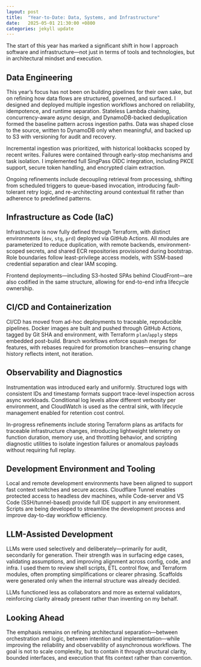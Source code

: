 ```yaml
---
layout: post
title:  "Year-to-Date: Data, Systems, and Infrastructure"
date:   2025-05-01 21:30:00 +0800
categories: jekyll update
---
```


The start of this year has marked a significant shift in how I approach software and infrastructure—not just in terms of tools and technologies, but in architectural mindset and execution.

## Data Engineering

This year’s focus has not been on building pipelines for their own sake, but on refining how data flows are structured, governed, and surfaced. I designed and deployed multiple ingestion workflows anchored on reliability, idempotence, and runtime separation. Stateless Lambda chaining, concurrency-aware async design, and DynamoDB-backed deduplication formed the baseline pattern across ingestion paths. Data was shaped close to the source, written to DynamoDB only when meaningful, and backed up to S3 with versioning for audit and recovery.

Incremental ingestion was prioritized, with historical lookbacks scoped by recent writes. Failures were contained through early-stop mechanisms and task isolation. I implemented full SingPass OIDC integration, including PKCE support, secure token handling, and encrypted claim extraction.

Ongoing refinements include decoupling retrieval from processing, shifting from scheduled triggers to queue-based invocation, introducing fault-tolerant retry logic, and re-architecting around contextual fit rather than adherence to predefined patterns.

## Infrastructure as Code (IaC)

Infrastructure is now fully defined through Terraform, with distinct environments (`dev`, `stg`, `prd`) deployed via GitHub Actions. All modules are parameterized to reduce duplication, with remote backends, environment-scoped secrets, and shared ECR repositories provisioned during bootstrap. Role boundaries follow least-privilege access models, with SSM-based credential separation and clear IAM scoping.

Frontend deployments—including S3-hosted SPAs behind CloudFront—are also codified in the same structure, allowing for end-to-end infra lifecycle ownership.

## CI/CD and Containerization

CI/CD has moved from ad-hoc deployments to traceable, reproducible pipelines. Docker images are built and pushed through GitHub Actions, tagged by Git SHA and environment, with Terraform `plan`/`apply` steps embedded post-build. Branch workflows enforce squash merges for features, with rebases required for promotion branches—ensuring change history reflects intent, not iteration.

## Observability and Diagnostics

Instrumentation was introduced early and uniformly. Structured logs with consistent IDs and timestamp formats support trace-level inspection across async workloads. Conditional log levels allow different verbosity per environment, and CloudWatch is used as the central sink, with lifecycle management enabled for retention cost control.

In-progress refinements include storing Terraform plans as artifacts for traceable infrastructure changes, introducing lightweight telemetry on function duration, memory use, and throttling behavior, and scripting diagnostic utilities to isolate ingestion failures or anomalous payloads without requiring full replay.

## Development Environment and Tooling

Local and remote development environments have been aligned to support fast context switches and secure access. Cloudflare Tunnel enables protected access to headless dev machines, while Code-server and VS Code (SSH/tunnel-based) provide full IDE support in any environment. Scripts are being developed to streamline the development process and improve day-to-day workflow efficiency.

## LLM-Assisted Development

LLMs were used selectively and deliberately—primarily for audit, secondarily for generation. Their strength was in surfacing edge cases, validating assumptions, and improving alignment across config, code, and infra. I used them to review shell scripts, ETL control flow, and Terraform modules, often prompting simplifications or clearer phrasing. Scaffolds were generated only when the internal structure was already decided.

LLMs functioned less as collaborators and more as external validators, reinforcing clarity already present rather than inventing on my behalf.

## Looking Ahead

The emphasis remains on refining architectural separation—between orchestration and logic, between intention and implementation—while improving the reliability and observability of asynchronous workflows. The goal is not to scale complexity, but to contain it through structural clarity, bounded interfaces, and execution that fits context rather than convention.
